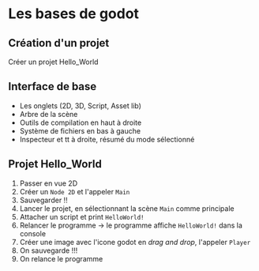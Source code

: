 
# Les bases de godot

## Création d'un projet

Créer un projet Hello\_World

## Interface de base

* Les onglets (2D, 3D, Script, Asset lib)
* Arbre de la scène
* Outils de compilation en haut à droite
* Système de fichiers en bas à gauche
* Inspecteur et tt à droite, résumé du mode sélectionné

## Projet Hello\_World

1. Passer en vue 2D
1. Créer un `Node 2D` et l'appeler `Main`
1. Sauvegarder !!
1. Lancer le projet, en sélectionnant la scène `Main` comme principale 
1. Attacher un script et print `HelloWorld!`
1. Relancer le programme $\rightarrow$ le programme affiche `HelloWorld!` dans la console
1. Créer une image avec l'icone godot en *drag and drop*, l'appeler `Player`
1. On sauvegarde !!!
1. On relance le programme
